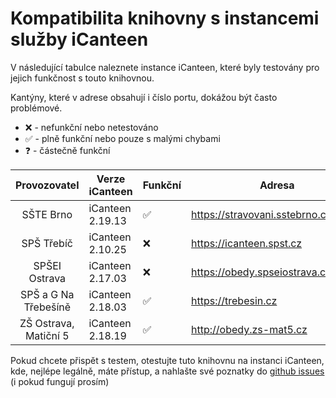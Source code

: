 # Kompatibilita knihovny s instancemi služby iCanteen

V následující tabulce naleznete instance iCanteen, které byly testovány pro jejich funkčnost s touto knihovnou.

Kantýny, které v adrese obsahují i číslo portu, dokážou být často problémové.

- ❌ - nefunkční nebo netestováno
- ✅ - plně funkční nebo pouze s malými chybami
- ❓ - částečně funkční

|     Provozovatel      | Verze iCanteen   | Funkční | Adresa                              |
| :-------------------: | ---------------- | ------- | ----------------------------------- |
|       SŠTE Brno       | iCanteen 2.19.13 | ✅      | https://stravovani.sstebrno.cz      |
|      SPŠ Třebíč       | iCanteen 2.10.25 | ❌      | https://icanteen.spst.cz            |
|     SPŠEI Ostrava     | iCanteen 2.17.03 | ❌      | https://obedy.spseiostrava.cz:8443/ |
| SPŠ a G Na Třebešíně  | iCanteen 2.18.03 | ✅      | https://trebesin.cz                 |
| ZŠ Ostrava, Matiční 5 | iCanteen 2.18.19 | ✅      | http://obedy.zs-mat5.cz             |

Pokud chcete přispět s testem, otestujte tuto knihovnu na instanci iCanteen, kde, nejlépe legálně, máte přístup, a nahlašte své poznatky do [github issues](https://github.com/tpkowastaken/icanteenlib/issues/new?assignees=tpkowastaken&labels=kompatibilita&projects=&template=hl--en--kompatibility.md&title=Kompatibilita%3A+) (i pokud fungují prosím)
